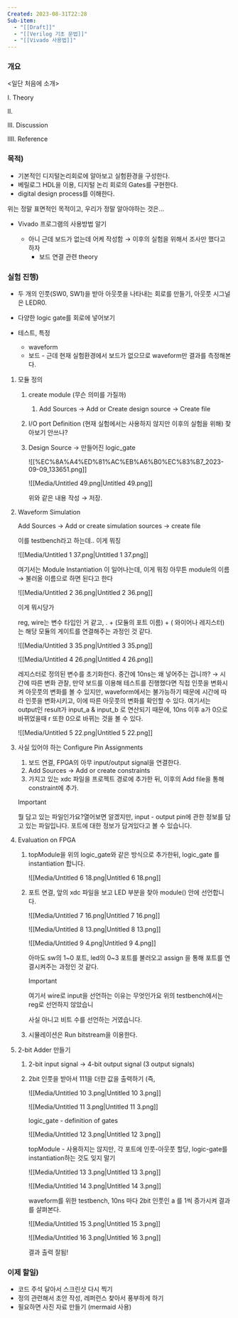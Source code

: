 ```yaml
---
Created: 2023-08-31T22:28
Sub-item:
  - "[[Draft]]"
  - "[[Verilog 기초 문법]]"
  - "[[Vivado 사용법]]"
---
```

### 개요

<일단 처음에 소개>

I. Theory

II.

III. Discussion

IIII. Reference

  

### 목적)

- 기본적인 디지털논리회로에 알아보고 실험환경을 구성한다.
- 베릴로그 HDL을 이용, 디지털 논리 회로의 Gates를 구현한다.
- digital design process를 이해한다.

위는 정말 표면적인 목적이고, 우리가 정말 알아야하는 것은…

- Vivado 프로그램의 사용방법 알기
    
    - 아니 근데 보드가 없는데 어케 작성함 → 이후의 실험을 위해서 조사만 했다고 하자
        - 보드 연결 관련 theory
    
      
    

### 실험 진행)

- 두 개의 인풋(SW0, SW1)을 받아 아웃풋을 나타내는 회로를 만들기, 아웃풋 시그널은 LEDR0.
- 다양한 logic gate를 회로에 넣어보기
- 테스트, 특정
    
    - waveform
    - 보드 - 근데 현재 실험환경에서 보드가 없으므로 waveform만 결과를 측정해본다.
    
      
    

1. 모듈 정의
    1. create module (무슨 의미를 가질까)
        1. Add Sources → Add or Create design source → Create file
    2. I/O port Definition (현재 실험에서는 사용하지 않지만 이후의 실험을 위해) 찾아보기 안쓰나?
    3. Design Source → 만들어진 logic_gate
        
        ![[%EC%8A%A4%ED%81%AC%EB%A6%B0%EC%83%B7_2023-09-09_133651.png]]
        
        ![[Media/Untitled 49.png|Untitled 49.png]]
        
        위와 같은 내용 작성 → 저장.
        
2. Waveform Simulation
    
    Add Sources → Add or create simulation sources → create file
    
    이를 testbench라고 하는데.. 이게 뭐징
    
    ![[Media/Untitled 1 37.png|Untitled 1 37.png]]
    
    여기서는 Module Instantiation 이 일어나는데, 이게 뭐징 아무튼 module의 이름 → 불러올 이름으로 하면 된다고 한다
    
    ![[Media/Untitled 2 36.png|Untitled 2 36.png]]
    
    이게 뭐시당가
    
    reg, wire는 변수 타입인 거 같고, . + (모듈의 포트 이름) + ( 와이어나 레지스터) 는 해당 모듈의 게이트를 연결해주는 과정인 것 같다.
    
    ![[Media/Untitled 3 35.png|Untitled 3 35.png]]
    
    ![[Media/Untitled 4 26.png|Untitled 4 26.png]]
    
    레지스터로 정의된 변수를 초기화한다. 중간에 10ns는 왜 넣어주는 겁니까? → 시간에 따른 변화 관찰, 만약 보드를 이용해 테스트를 진행했다면 직접 인풋을 변화시켜 아웃풋의 변화를 볼 수 있지만, waveform에서는 불가능하기 때문에 시간에 따라 인풋을 변화시키고, 이에 따른 아웃풋의 변화를 확인할 수 있다. 여기서는 output인 result가 input_a & input_b 로 연산되기 때문에, 10ns 이후 a가 0으로 바뀌었을때 r 또한 0으로 바뀌는 것을 볼 수 있다.
    
    ![[Media/Untitled 5 22.png|Untitled 5 22.png]]
    
3. 사실 있어야 하는 Configure Pin Assignments
    
    1. 보드 연결, FPGA의 아무 input/output signal을 연결한다.
    2. Add Sources → Add or create constraints
    3. 가지고 있는 xdc 파일을 프로젝트 경로에 추가한 뒤, 이후의 Add file을 통해 constraint에 추가.
    
    > [!important]  
    > 뭘 담고 있는 파일인가요?열어보면 알겠지만, input - output pin에 관한 정보를 담고 있는 파일입니다. 포트에 대한 정보가 담겨있다고 볼 수 있습니다.  
    
4. Evaluation on FPGA
    1. topModule을 위의 logic_gate와 같은 방식으로 추가한뒤, logic_gate 를 instantiation 합니다.
        
        ![[Media/Untitled 6 18.png|Untitled 6 18.png]]
        
    2. 포트 연결, 앞의 xdc 파일을 보고 LED 부분을 찾아 module() 안에 선언합니다.
        
        ![[Media/Untitled 7 16.png|Untitled 7 16.png]]
        
        ![[Media/Untitled 8 13.png|Untitled 8 13.png]]
        
        ![[Media/Untitled 9 4.png|Untitled 9 4.png]]
        
        아마도 sw의 1~0 포트, led의 0~3 포트를 불러오고 assign 을 통해 포트를 연결시켜주는 과정인 것 같다.
        
        > [!important]  
        > 여기서 wire로 input을 선언하는 이유는 무엇인가요 위의 testbench에서는 reg로 선언하지 않았습니  
        
        사실 아니고 비트 수를 선언하는 거였습니다.
        
    3. 시뮬레이션은 Run bitstream을 이용한다.
5. 2-bit Adder 만들기
    1. 2-bit input signal → 4-bit output signal (3 output signals)
    2. 2bit 인풋을 받아서 111을 더한 값을 출력하기 (즉,
        
        ![[Media/Untitled 10 3.png|Untitled 10 3.png]]
        
        ![[Media/Untitled 11 3.png|Untitled 11 3.png]]
        
        logic_gate - definition of gates
        
        ![[Media/Untitled 12 3.png|Untitled 12 3.png]]
        
        topModule - 사용하지는 않지만, 각 포트에 인풋-아웃풋 할당, logic-gate를 instantiation하는 것도 잊지 말기
        
        ![[Media/Untitled 13 3.png|Untitled 13 3.png]]
        
        ![[Media/Untitled 14 3.png|Untitled 14 3.png]]
        
        waveform를 위한 testbench, 10ns 마다 2bit 인풋인 a 를 1씩 증가시켜 결과를 살펴본다.
        
        ![[Media/Untitled 15 3.png|Untitled 15 3.png]]
        
        ![[Media/Untitled 16 3.png|Untitled 16 3.png]]
        
        결과 출력 잘됨!
        

  

### 이제 할일)

- 코드 주석 달아서 스크린샷 다시 찍기
- 정의 관련해서 초안 작성, 레퍼런스 찾아서 풍부하게 하기
- 필요하면 사진 자료 만들기 (mermaid 사용)